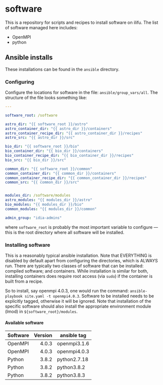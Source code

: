 # software
This is a repository for scripts and recipes to install software on ilifu. The list of software managed here includes:
* OpenMPI
* python

## Ansible installs
These installations can be found in the `ansible` directory.

### Configuring
Configure the locations for software in the file: `ansible/group_vars/all`. The structure of the file looks something like:
```yaml
---

software_root: /software

astro_dir: "{{ software_root }}/astro"
astro_container_dir: "{{ astro_dir }}/containers"
astro_container_recipe_dir: "{{ astro_container_dir }}/recipes"
astro_src: "{{ astro_dir }}/src"

bio_dir: "{{ software_root }}/bio"
bio_container_dir: "{{ bio_dir }}/containers"
bio_container_recipe_dir: "{{ bio_container_dir }}/recipes"
bio_src: "{{ bio_dir }}/src"

common_dir: "{{ software_root }}/common"
common_container_dir: "{{ common_dir }}/containers"
common_container_recipe_dir: "{{ common_container_dir }}/recipes"
common_src: "{{ common_dir }}/src"


modules_dir: /software/modules
astro_modules: "{{ modules_dir }}/astro"
bio_modules: "{{ modules_dir }}/bio"
common_modules: "{{ modules_dir }}/common"

admin_group: "idia-admins"
```

where `software_root` is probably the most important variable to configure — this is the root directory where all software will be installed.

### Installing software
This is a reasonably typical ansible installation. Note that EVERYTHING is disabled by default apart from configuring the directories, which is ALWAYS run. There are typically two classes of software that can be installed: compiled software; and containers. While installation is similar for both, installing containers does require root access (via `sudo`) if the container is built from a recipe.

So to install, say openmpi 4.0.3, one would run the command: ```ansible-playbook site.yaml -t openmpi4.0.3```. Software to be installed needs to be explicitly tagged, otherwise it will be ignored. Note that installation of the specific software should also install the appropriate environment module (lmod) in `${software_root}/modules`.

#### Available software
| Software     | Version     | ansible tag       |
|--------------|------------:|-------------------|
| OpenMPI      | 4.0.3       | openmpi3.1.6      |
| OpenMPI      | 4.0.3       | openmpi4.0.3      |
| Python       | 3.8.2       | python2.7.18      |
| Python       | 3.8.2       | python3.8.2       |
| Python       | 3.8.2       | python3.8.3       |
